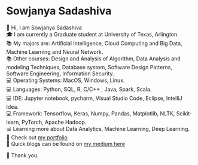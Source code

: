 # Sowjanya Sadashiva

:wave: Hi, I am Sowjanya Sadashiva  
:mortar_board: I am currently a Graduate student at University of Texas, Arlington.  
:books: My majors are: Artificial Intelligence, Cloud Computing and Big Data, Machine Learning and Neural Network.   
:books: Other courses: Design and Analysis of Algorithm, Data Analysis and modeling Techniques, Database system, Software Design Patterns, Software Engineering, Information Security.       
:computer: Operating Systems: MacOS, Windows, Linux.                 
:computer: Languages: Python, SQL, R, C/C++ , Java, Spark, Scala.                                                                                          
:computer: IDE: Jupyter notebook, pycharm, Visual Studio Code, Eclipse, IntelliJ Idea.         
:computer: Framework: Tensorflow, Keras, Numpy, Pandas, Matplotlib, NLTK, Scikit-learn, PyTorch, Apache Hadoop.             
:bar_chart: Learning more about Data Analytics, Machine Learning, Deep Learning.                                           
:open_file_folder: Check out [my portfolio](https://sowjanyasadashiva.com/)                               
:page_with_curl: Quick blogs can be found on [my medium here](https://sadashivusowjanya.medium.com/) 

:revolving_hearts: Thank you.
